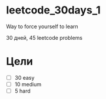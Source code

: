# leetcode_30days_1

Way to force yourself to learn

30 дней, 45 leetcode problems

# Цели

- [ ] 30 easy
- [ ] 10 medium
- [ ] 5 hard
